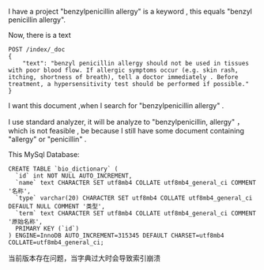 I have a project
"benzylpenicillin allergy" is a keyword , this equals "benzyl penicillin allergy".

Now, there is a text
```http request
POST /index/_doc
{
    "text": "benzyl penicillin allergy should not be used in tissues with poor blood flow. If allergic symptoms occur (e.g. skin rash, itching, shortness of breath), tell a doctor immediately . Before treatment, a hypersensitivity test should be performed if possible."
}

```

I want this document ,when I search for "benzylpenicillin allergy" .

I use standard analyzer, it will be analyze to "benzylpenicillin, allergy" ，
which is not feasible , be because I still have some document containing "allergy" or "penicillin" .

This MySql Database:

```mysql
CREATE TABLE `bio_dictionary` (
  `id` int NOT NULL AUTO_INCREMENT,
  `name` text CHARACTER SET utf8mb4 COLLATE utf8mb4_general_ci COMMENT '名称',
  `type` varchar(20) CHARACTER SET utf8mb4 COLLATE utf8mb4_general_ci DEFAULT NULL COMMENT '类型',
  `term` text CHARACTER SET utf8mb4 COLLATE utf8mb4_general_ci COMMENT '原始名称',
  PRIMARY KEY (`id`)
) ENGINE=InnoDB AUTO_INCREMENT=315345 DEFAULT CHARSET=utf8mb4 COLLATE=utf8mb4_general_ci;
```
当前版本存在问题，当字典过大时会导致索引崩溃
